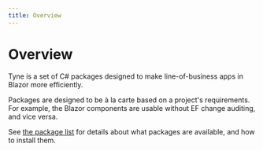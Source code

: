 ```yaml
---
title: Overview
---
```


# Overview

Tyne is a set of C# packages designed to make line-of-business apps in Blazor more efficiently.

Packages are designed to be à la carte based on a project's requirements. For example, the Blazor components are usable without EF change auditing, and vice versa.

See [the package list](packages/index.md) for details about what packages are available, and how to install them.
